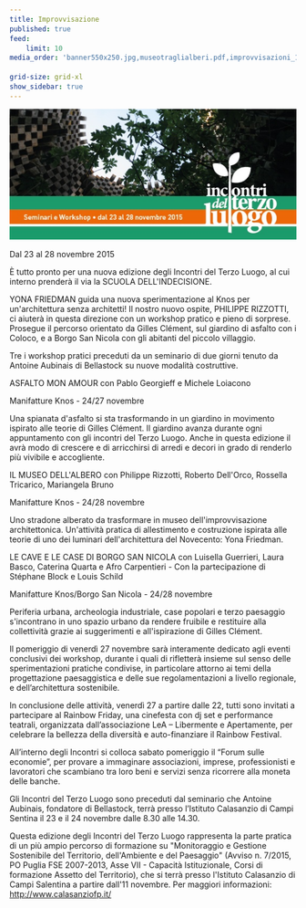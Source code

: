 ```yaml
---
title: Improvvisazione
published: true
feed:
    limit: 10
media_order: 'banner550x250.jpg,museotraglialberi.pdf,improvvisazioni_1.jpg'

grid-size: grid-xl
show_sidebar: true
---
```


![](banner550x250.jpg)

Dal 23 al 28 novembre 2015

È tutto pronto per una nuova edizione degli Incontri del Terzo Luogo, al cui interno prenderà il via la SCUOLA DELL'INDECISIONE.

YONA FRIEDMAN guida una nuova sperimentazione al Knos per un'architettura senza architetti! Il nostro nuovo ospite, PHILIPPE RIZZOTTI, ci aiuterà in questa direzione con un workshop pratico e pieno di sorprese. Prosegue il percorso orientato da Gilles Clément, sul giardino di asfalto con i Coloco, e a Borgo San Nicola con gli abitanti del piccolo villaggio.


Tre i workshop pratici preceduti da un seminario di due giorni tenuto da Antoine Aubinais di Bellastock su nuove modalità costruttive. 

ASFALTO MON AMOUR con Pablo Georgieff e Michele Loiacono

Manifatture Knos - 24/27 novembre

Una spianata d'asfalto si sta trasformando in un giardino in movimento ispirato alle teorie di Gilles Clément. Il giardino avanza durante ogni appuntamento con gli incontri del Terzo Luogo. Anche in questa edizione il avrà modo di crescere e di arricchirsi di arredi e decori in grado di renderlo più vivibile e accogliente.

 

IL MUSEO DELL'ALBERO con Philippe Rizzotti, Roberto Dell'Orco, Rossella Tricarico, Mariangela Bruno

Manifatture Knos - 24/28 novembre

Uno stradone alberato da trasformare in museo dell'improvvisazione architettonica. Un'attività pratica di allestimento e costruzione ispirata alle teorie di uno dei luminari dell'architettura del Novecento: Yona Friedman.

 

LE CAVE E LE CASE DI BORGO SAN NICOLA con Luisella Guerrieri, Laura Basco, Caterina Quarta e Afro Carpentieri - Con la partecipazione di Stéphane Block e Louis Schild

Manifatture Knos/Borgo San Nicola - 24/28 novembre

Periferia urbana, archeologia industriale, case popolari e terzo paesaggio s'incontrano in uno spazio urbano da rendere fruibile e restituire alla collettività grazie ai suggerimenti e all'ispirazione di Gilles Clément.

 

Il pomeriggio di venerdì 27 novembre sarà interamente dedicato agli eventi conclusivi dei workshop, durante i quali di rifletterà insieme sul senso delle sperimentazioni pratiche condivise, in particolare attorno ai temi della progettazione paesaggistica e delle sue regolamentazioni a livello regionale, e dell’architettura sostenibile.

 

In conclusione delle attività, venerdì 27 a partire dalle 22, tutti sono invitati a partecipare al Rainbow Friday, una cinefesta con dj set e performance teatrali, organizzata dall’associazione LeA – Libermente e Apertamente, per celebrare la bellezza della diversità e auto-finanziare il Rainbow Festival.

 

All’interno degli Incontri si colloca sabato pomeriggio il “Forum sulle economie”, per provare a immaginare associazioni, imprese, professionisti e lavoratori che scambiano tra loro beni e servizi senza ricorrere alla moneta delle banche.

 

Gli Incontri del Terzo Luogo sono preceduti dal seminario che Antoine Aubinais, fondatore di Bellastock, terrà presso l’Istituto Calasanzio di Campi Sentina il 23 e il 24 novembre dalle 8.30 alle 14.30.

 

Questa edizione degli Incontri del Terzo Luogo rappresenta la parte pratica di un più ampio percorso di formazione su "Monitoraggio e Gestione Sostenibile del Territorio, dell'Ambiente e del Paesaggio" (Avviso n. 7/2015, PO Puglia FSE 2007-2013, Asse VII - Capacità Istituzionale, Corsi di formazione Assetto del Territorio), che si terrà presso l'Istituto Calasanzio di Campi Salentina a partire dall'11 novembre. Per maggiori informazioni: http://www.calasanziofp.it/
